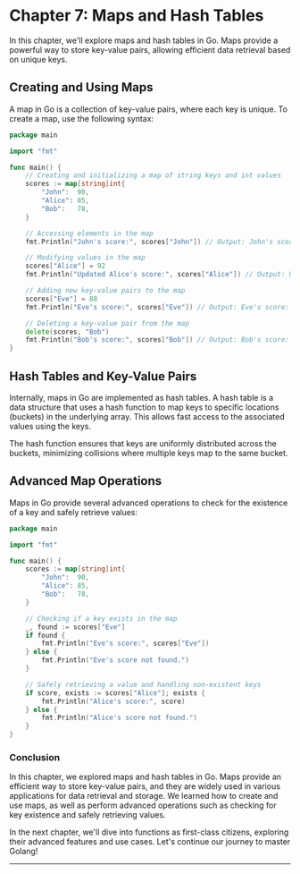 # Chapter 7: Maps and Hash Tables

In this chapter, we'll explore maps and hash tables in Go. Maps provide a powerful way to store key-value pairs, allowing efficient data retrieval based on unique keys.

## Creating and Using Maps

A map in Go is a collection of key-value pairs, where each key is unique. To create a map, use the following syntax:

```go
package main

import "fmt"

func main() {
    // Creating and initializing a map of string keys and int values
    scores := map[string]int{
        "John":  90,
        "Alice": 85,
        "Bob":   78,
    }

    // Accessing elements in the map
    fmt.Println("John's score:", scores["John"]) // Output: John's score: 90

    // Modifying values in the map
    scores["Alice"] = 92
    fmt.Println("Updated Alice's score:", scores["Alice"]) // Output: Updated Alice's score: 92

    // Adding new key-value pairs to the map
    scores["Eve"] = 88
    fmt.Println("Eve's score:", scores["Eve"]) // Output: Eve's score: 88

    // Deleting a key-value pair from the map
    delete(scores, "Bob")
    fmt.Println("Bob's score:", scores["Bob"]) // Output: Bob's score: 0 (value for non-existent key is the zero value of the value type)
}
```

## Hash Tables and Key-Value Pairs

Internally, maps in Go are implemented as hash tables. A hash table is a data structure that uses a hash function to map keys to specific locations (buckets) in the underlying array. This allows fast access to the associated values using the keys.

The hash function ensures that keys are uniformly distributed across the buckets, minimizing collisions where multiple keys map to the same bucket.

## Advanced Map Operations

Maps in Go provide several advanced operations to check for the existence of a key and safely retrieve values:

```go
package main

import "fmt"

func main() {
    scores := map[string]int{
        "John":  90,
        "Alice": 85,
        "Bob":   78,
    }

    // Checking if a key exists in the map
    _, found := scores["Eve"]
    if found {
        fmt.Println("Eve's score:", scores["Eve"])
    } else {
        fmt.Println("Eve's score not found.")
    }

    // Safely retrieving a value and handling non-existent keys
    if score, exists := scores["Alice"]; exists {
        fmt.Println("Alice's score:", score)
    } else {
        fmt.Println("Alice's score not found.")
    }
}
```

### Conclusion

In this chapter, we explored maps and hash tables in Go. Maps provide an efficient way to store key-value pairs, and they are widely used in various applications for data retrieval and storage. We learned how to create and use maps, as well as perform advanced operations such as checking for key existence and safely retrieving values.

In the next chapter, we'll dive into functions as first-class citizens, exploring their advanced features and use cases. Let's continue our journey to master Golang!

---